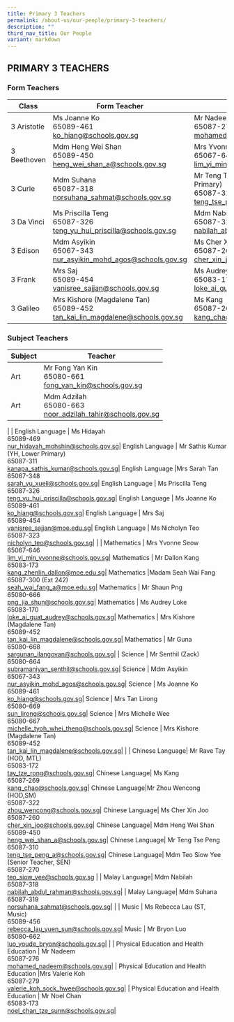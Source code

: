 ```yaml
---
title: Primary 3 Teachers
permalink: /about-us/our-people/primary-3-teachers/
description: ""
third_nav_title: Our People
variant: markdown
---
```

## PRIMARY 3 TEACHERS

### Form Teachers

| Class | Form Teacher | Form Teacher |
|---|---|---|
| 3 Aristotle |Ms Joanne Ko<br>65089-461<br>[ko\_hiang@schools.gov.sg](mailto:ko\_hiang@schools.gov.sg) | Mr Nadeem<br>65087-276<br>[mohamed\_nadeem@schools.gov.sg](mailto:mohamed\_nadeem@schools.gov.sg) |
 3 Beethoven | Mdm Heng Wei Shan<br>65089-450<br>[heng\_wei\_shan\_a@schools.gov.sg](mailto:heng\_wei\_shan\_a@schools.gov.sg) | Mrs Yvonne Seow<br>65067-646<br>[lim\_yi\_min\_yvonne@schools.gov.sg](mailto:lim\_yi\_min\_yvonne@schools.gov.sg)
| 3 Curie |Mdm Suhana<br>65087-318<br>[norsuhana\_sahmat@schools.gov.sg](mailto:norsuhana\_sahmat@schools.gov.sg) | Mr Teng Tse Peng (YH, Middle Primary)<br>65087-310<br>[teng\_tse\_peng\_a@schools.gov.sg](mailto:teng\_tse\_peng\_a@schools.gov.sg) |
| 3 Da Vinci | Ms Priscilla Teng<br>65087-326<br>[teng\_yu\_hui\_priscilla@schools.gov.sg](mailto:teng\_yu\_hui\_priscilla@schools.gov.sg) |Mdm Nabilah<br>65087-319<br>[nabilah\_abdul\_rahman@schools.gov.sg](mailto:nabilah\_abdul\_rahman@schools.gov.sg) |
| 3 Edison |Mdm Asyikin<br>65067-343<br>[nur\_asyikin\_mohd\_agos@schools.gov.sg](mailto:nur\_asyikin\_mohd\_agos@schools.gov.sg) | Ms Cher Xin Joo<br>65087-260<br>[cher\_xin\_joo@schools.gov.sg](mailto:cher\_xin\_joo@schools.gov.sg) |
| 3 Frank | Mrs Saj<br>65089-454<br>[vanisree\_sajjan@schools.gov.sg](mailto:vanisree\_sajjan@schools.gov.sg) | Ms Audrey Loke (HOD, Mathematics)<br>65083-170<br>[loke\_ai\_guat\_audrey@schools.gov.sg](mailto:loke\_ai\_guat\_audrey@schools.gov.sg) |
| 3 Galileo | Mrs Kishore (Magdalene Tan)<br>65089-452<br>[tan\_kai\_lin\_magdalene@schools.gov.sg](mailto:tan\_kai\_lin\_magdalene@schools.gov.sg) |Ms Kang<br>65087-269<br>[kang\_chao@schools.gov.sg](mailto:kang\_chao@schools.gov.sg) |

### Subject Teachers

| Subject | Teacher |
|---|---|
| Art | Mr Fong Yan Kin<br>65080-661<br>[fong_yan_kin@schools.gov.sg](mailto:fong_yan_kin@schools.gov.sg)|
| Art | Mdm Adzilah<br>65080-663<br>[noor\_adzilah\_tahir@schools.gov.sg](mailto:noor\_adzilah\_tahir@schools.gov.sg)|
|
| English Language | Ms Hidayah<br>65089-469<br>[nur\_hidayah\_mohshin@schools.gov.sg](mailto:nur\_hidayah\_mohshin@schools.gov.sg)|
English Language | Mr Sathis Kumar (YH, Lower Primary)<br>65087-311<br>[kanapa\_sathis\_kumar@schools.gov.sg](mailto:kanapa\_sathis\_kumar@schools.gov.sg)|
English Language |Mrs Sarah Tan<br>65067-348<br>[sarah\_yu\_xueli@schools.gov.sg](mailto:sarah\_yu\_xueli@schools.gov.sg)|
English Language | Ms Priscilla Teng<br>65087-326<br>[teng\_yu\_hui\_priscilla@schools.gov.sg](mailto:teng\_yu\_hui\_priscilla@schools.gov.sg)|
English Language | Ms Joanne Ko<br>65089-461<br>[ko\_hiang@schools.gov.sg](mailto:ko\_hiang@schools.gov.sg)|
English Language | Mrs Saj<br>65089-454<br>[vanisree\_sajjan@moe.edu.sg](mailto:vanisree\_sajjan@moe.edu.sg)|
English Language | Ms Nicholyn Teo<br>65087-323<br>[nicholyn_teo@schools.gov.sg](mailto:nicholyn_teo@schools.gov.sg)|
|
| Mathematics | Mrs Yvonne Seow<br>65067-646<br>[lim\_yi\_min\_yvonne@schools.gov.sg](mailto:lim\_yi\_min\_yvonne@schools.gov.sg)|
Mathematics | Mr Dallon Kang<br>65083-173<br>[kang\_zhenlin\_dallon@moe.edu.sg](mailto:kang\_zhenlin\_dallon@moe.edu.sg)|
Mathematics |Madam Seah Wai Fang<br>65087-300 (Ext 242)<br>[seah\_wai\_fang\_a@moe.edu.sg](mailto:seah\_wai\_fang\_a@moe.edu.sg)|
Mathematics | Mr Shaun Png<br>65080-666<br>[png\_jia\_shun@schools.gov.sg](mailto:png\_jia\_shun@schools.gov.sg)|
Mathematics | Ms Audrey Loke<br>65083-170<br>[loke\_ai\_guat\_audrey@schools.gov.sg](mailto:loke\_ai\_guat\_audrey@schools.gov.sg)|
Mathematics | Mrs Kishore (Magdalene Tan)<br>65089-452<br>[tan\_kai\_lin\_magdalene@schools.gov.sg](mailto:tan\_kai\_lin\_magdalene@schools.gov.sg)|
Mathematics | Mr Guna<br>65080-668<br>[sargunan\_ilangovan@schools.gov.sg](mailto:sargunan\_ilangovan@schools.gov.sg)|
|
Science | Mr Senthil (Zack)<br>65080-664<br>[subramaniyan\_senthil@schools.gov.sg](mailto:subramaniyan\_senthil@schools.gov.sg)|
Science | Mdm Asyikin<br>65067-343<br>[nur\_asyikin\_mohd\_agos@schools.gov.sg](mailto:nur\_asyikin\_mohd\_agos@schools.gov.sg)|
Science | Ms Joanne Ko <br>65089-461<br>[ko\_hiang@schools.gov.sg](mailto:ko\_hiang@schools.gov.sg)|
Science | Mrs Tan Lirong <br>65080-669<br>[sun\_lirong@schools.gov.sg](mailto:sun\_lirong@schools.gov.sg)|
Science | Mrs Michelle Wee <br>65080-667<br>[michelle\_tyoh\_whei\_theng@schools.gov.sg](mailto:michelle\_tyoh\_whei\_theng@schools.gov.sg)|
Science | Mrs Kishore (Magdalene Tan)<br>65089-452<br>[tan\_kai\_lin\_magdalene@schools.gov.sg](mailto:tan\_kai\_lin\_magdalene@schools.gov.sg)|
|
| Chinese Language| Mr Rave Tay (HOD, MTL)<br>65083-172<br>[tay\_tze\_rong@schools.gov.sg](mailto:tay\_tze\_rong@schools.gov.sg)|
Chinese Language| Ms Kang<br>65087-269<br>[kang\_chao@schools.gov.sg](mailto:kang\_chao@schools.gov.sg)|
Chinese Language|Mr Zhou Wencong (HOD,SM)<br>65087-322<br>[zhou\_wencong@schools.gov.sg](mailto:zhou\_wencong@schools.gov.sg)|
Chinese Language| Ms Cher Xin Joo<br>65087-260<br>[cher\_xin\_joo@schools.gov.sg](mailto:schools.gov.sg)|
Chinese Language| Mdm Heng Wei Shan<br>65089-450<br>[heng\_wei\_shan\_a@schools.gov.sg](mailto:heng\_wei\_shan\_a@schools.gov.sg)|
Chinese Language| Mr Teng Tse Peng<br>65087-310<br>[teng\_tse\_peng\_a@schools.gov.sg](mailto:teng\_tse\_peng\_a@schools.gov.sg)|
Chinese Language| Mdm Teo Siow Yee (Senior Teacher, SEN)<br>65087-270<br>[teo\_siow\_yee@schools.gov.sg](mailto:teo\_siow\_yee@schools.gov.sg)
|
| Malay Language| Mdm Nabilah<br>65087-318<br>[nabilah\_abdul\_rahman@schools.gov.sg](mailto:nabilah\_abdul\_rahman@schools.gov.sg)|
| Malay Language| Mdm Suhana<br>65087-319<br>[norsuhana\_sahmat@schools.gov.sg](mailto:norsuhana\_sahmat@schools.gov.sg)|
|
| Music | Ms Rebecca Lau (ST, Music)<br>65089-456<br>[rebecca\_lau\_yuen\_sun@schools.gov.sg](mailto:rebecca\_lau\_yuen\_sun@schools.gov.sg)|
Music | Mr Bryon Luo<br>65080-662<br>[luo\_youde\_bryon@schools.gov.sg](mailto:luo\_youde\_bryon@schools.gov.sg)|
|
| Physical Education and Health Education | Mr Nadeem<br>65087-276 <br>[mohamed\_nadeem@schools.gov.sg](mailto:mohamed\_nadeem@schools.gov.sg)|
| Physical Education and Health Education |Mrs Valerie Koh<br>65087-279<br>[valerie\_koh\_sock\_hwee@schools.gov.sg](mailto:valerie\_koh\_sock\_hwee@schools.gov.sg)|
| Physical Education and Health Education | Mr Noel Chan<br>65083-173<br>[noel\_chan\_tze\_sunn@schools.gov.sg](mailto:noel\_chan\_tze\_sunn@schools.gov.sg)|